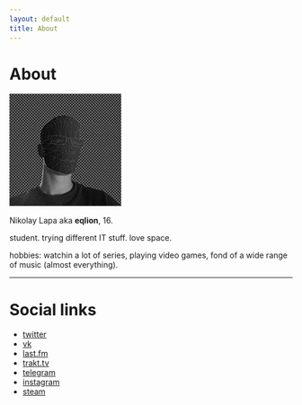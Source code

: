 ```yaml
---
layout: default
title: About
---
```


# About

![avatar](avatar.jpg)

Nikolay Lapa aka **eqlion**, 16.

student. trying different IT stuff. love space.

hobbies: watchin a lot of series, playing video games, fond of a wide range of music (almost everything).

---

# Social links

* [twitter](https://twitter.com/eqli0n)
* [vk](https://vk.com/eqlion)
* [last.fm](http://last.fm/user/eqlion)
* [trakt.tv](https://trakt.tv/users/eqlion)
* [telegram](https://telegram.me/eqlion)
* [instagram](http://instagr.am/eqlion)
* [steam](http://steamcommunity.com/id/eqlion)
